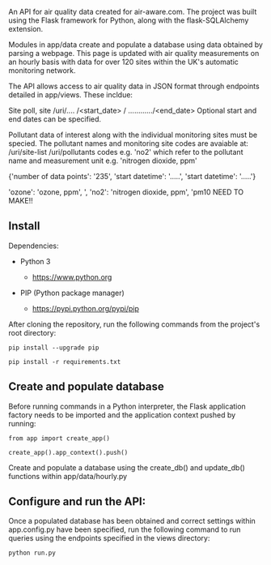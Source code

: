 An API for air quality data created for air-aware.com. The project was built using the Flask framework for Python, along with the flask-SQLAlchemy extension. 

Modules in app/data create and populate a database using data obtained by parsing a webpage. This page is updated with air quality measurements on an hourly basis with data for over 120 sites within the UK's automatic monitoring network.

The API allows access to air quality data in JSON format through endpoints detailed in app/views. These incldue:

Site poll, site 
/uri/<poll>....
                /<start_date>
		/ ............/<end_date>
Optional start and end dates can be specified.

Pollutant data of interest along with the individual monitoring sites must be specied. The pollutant names and monitoring site codes are avaiable at:
/uri/site-list
/uri/pollutants  codes e.g. 'no2' which refer to the pollutant name and measurement unit e.g. 'nitrogen dioxide, ppm'

 {'number of data points': '235', 'start datetime': '.....', 'start datetime': '.....'}

'ozone': 'ozone, ppm', ',  'no2': 'nitrogen dioxide, ppm', 'pm10    NEED TO MAKE!!



Install
-------

Dependencies:

 - Python 3

   - https://www.python.org

 - PIP (Python package manager)

   - https://pypi.python.org/pypi/pip
   
   
After cloning the repository, run the following commands from the project's root directory:

    pip install --upgrade pip

    pip install -r requirements.txt
    

Create and populate database
----------------------------
Before running commands in a Python interpreter, the Flask application factory needs to be imported and the application context pushed by running:

    from app import create_app()

    create_app().app_context().push()


Create and populate a database using the create_db() and update_db() functions within app/data/hourly.py  


Configure and run the API:
--------------------------
Once a populated database has been obtained and correct settings within app.config.py have been specified, run the following command to run queries using the endpoints specified in the views directory:

    python run.py
